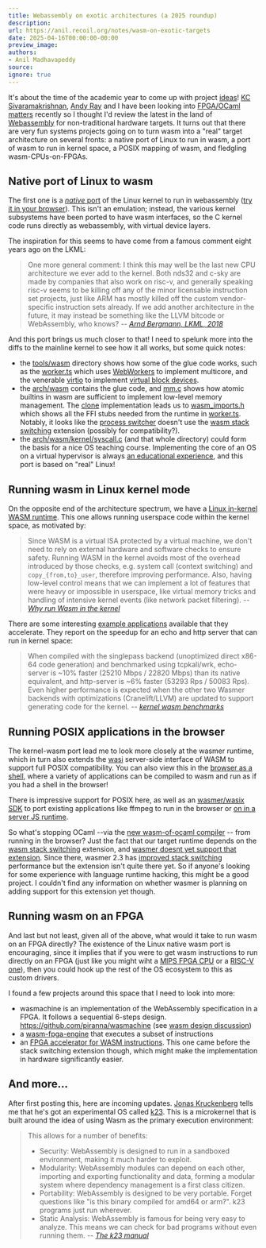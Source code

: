 ```yaml
---
title: Webassembly on exotic architectures (a 2025 roundup)
description:
url: https://anil.recoil.org/notes/wasm-on-exotic-targets
date: 2025-04-16T00:00:00-00:00
preview_image:
authors:
- Anil Madhavapeddy
source:
ignore: true
---
```


<p>It's about the time of the academic year to come up with project <a href="https://anil.recoil.org/ideas">ideas</a>! <a href="https://kcsrk.info" class="contact">KC Sivaramakrishnan</a>, <a href="https://github.com/andrewray" class="contact">Andy Ray</a> and I have been looking into <a href="https://anil.recoil.org/notes/fpgas-hardcaml">FPGA/OCaml matters</a> recently so I thought I'd review the latest in the land of <a href="https://webassembly.org">Webassembly</a> for non-traditional hardware targets.  It turns out that there are very fun systems projects going on to turn wasm into a "real" target architecture on several fronts: a native port of Linux to run in wasm, a port of wasm to run in kernel space, a POSIX mapping of wasm, and fledgling wasm-CPUs-on-FPGAs.</p>
<h2>Native port of Linux to wasm</h2>
<p>The first one is a <a href="https://github.com/tombl/linux"><em>native</em> port</a> of the Linux kernel to run in webassembly (<a href="https://linux.tombl.dev">try it in your browser</a>). This isn't an emulation; instead, the various kernel subsystems have been ported to have wasm interfaces, so the C kernel code runs directly as webassembly, with virtual device layers.</p>
<p>The inspiration for this seems to have come from a famous comment eight years ago on the LKML:</p>
<blockquote>
<p>One more general comment: I think this may well be the last new CPU architecture we ever add to the kernel. Both nds32 and c-sky are made by companies that also work on risc-v, and generally speaking risc-v seems to be killing off any of the minor licensable instruction set projects, just like ARM has mostly killed off the custom vendor-specific instruction sets already. If we add another architecture in the future, it may instead be something like the LLVM bitcode or WebAssembly, who knows?
<cite>-- <a href="https://lore.kernel.org/all/CAK8P3a2-wyXxctVtJxniUoeShASMhF-6Z1vyvfBnr6wKJuioAQ@mail.gmail.com/">Arnd Bergmann, LKML, 2018</a></cite></p>
</blockquote>
<p>And this port brings us much closer to that!  I need to spelunk more into the diffs to the mainline kernel to see how it all works, but some quick notes:</p>
<ul>
<li>the <a href="https://github.com/tombl/linux/blob/777d95246a8b1dc184e991a76946ccafef392206/tools/wasm/src/worker.ts">tools/wasm</a> directory shows how some of the glue code works, such as the <a href="https://github.com/tombl/linux/blob/777d95246a8b1dc184e991a76946ccafef392206/tools/wasm/src/worker.ts">worker.ts</a> which uses <a href="https://developer.mozilla.org/en-US/docs/Web/API/Web_Workers_API/Using_web_workers">WebWorkers</a> to implement multicore, and the venerable <a href="https://wiki.libvirt.org/Virtio.html">virtio</a> to implement <a href="https://github.com/tombl/linux/blob/wasm/tools/wasm/src/virtio.ts#L204">virtual block devices</a>.</li>
<li>the <a href="https://github.com/tombl/linux/tree/777d95246a8b1dc184e991a76946ccafef392206/arch/wasm">arch/wasm</a> contains the glue code, and <a href="https://github.com/tombl/linux/blob/777d95246a8b1dc184e991a76946ccafef392206/arch/wasm/kernel/irq.c#L17">mm.c</a> shows how atomic builtins in wasm are sufficient to implement low-level memory management. The <a href="https://github.com/tombl/linux/blob/777d95246a8b1dc184e991a76946ccafef392206/arch/wasm/kernel/fork.c#L12C2-L12C24">clone</a> implementation leads us to <a href="https://github.com/tombl/linux/blob/777d95246a8b1dc184e991a76946ccafef392206/arch/wasm/include/asm/wasm_imports.h">wasm_imports.h</a> which shows all the FFI stubs needed from the runtime in <a href="https://github.com/tombl/linux/blob/777d95246a8b1dc184e991a76946ccafef392206/tools/wasm/src/wasm.ts#L21">worker.ts</a>.  Notably, it looks like the <a href="https://github.com/tombl/linux/blob/777d95246a8b1dc184e991a76946ccafef392206/tools/wasm/src/worker.ts#L103">process switcher</a> doesn't use the <a href="https://github.com/WebAssembly/stack-switching">wasm stack switching</a> extension (possibly for compatibility?).</li>
<li>the <a href="https://github.com/tombl/linux/blob/777d95246a8b1dc184e991a76946ccafef392206/arch/wasm/kernel/syscall.c#L19">arch/wasm/kernel/syscall.c</a> (and that whole directory) could form the basis for a nice OS teaching course. Implementing the core of an OS on a virtual hypervisor is always <a href="https://anil.recoil.org/projects/unikernels">an educational experience</a>, and this port is based on "real" Linux!</li>
</ul>
<h2>Running wasm in Linux kernel mode</h2>
<p>On the opposite end of the architecture spectrum, we have a <a href="https://github.com/wasmerio/kernel-wasm">Linux in-kernel WASM runtime</a>. This one allows running userspace code within the kernel space, as motivated by:</p>
<blockquote>
<p>Since WASM is a virtual ISA protected by a virtual machine, we don't need to rely on external hardware and software checks to ensure safety. Running WASM in the kernel avoids most of the overhead introduced by those checks, e.g. system call (context switching) and <code>copy_{from,to}_user</code>, therefore improving performance.
Also, having low-level control means that we can implement a lot of features that were heavy or impossible in userspace, like virtual memory tricks and handling of intensive kernel events (like network packet filtering).
<cite>-- <a href="https://github.com/wasmerio/kernel-wasm?tab=readme-ov-file#why-run-webassembly-in-the-kernel">Why run Wasm in the kernel</a></cite></p>
</blockquote>
<p>There are some interesting <a href="https://github.com/wasmerio/wasmer/tree/main/examples#examples">example applications</a> available that they accelerate. They report on the speedup for an echo and http server that can run in kernel space:</p>
<blockquote>
<p>When compiled with the singlepass backend (unoptimized direct x86-64 code generation) and benchmarked using tcpkali/wrk, echo-server is ~10% faster (25210 Mbps / 22820 Mbps) than its native equivalent, and http-server is ~6% faster (53293 Rps / 50083 Rps). Even higher performance is expected when the other two Wasmer backends with optimizations (Cranelift/LLVM) are updated to support generating code for the kernel.
<cite>-- <a href="https://github.com/wasmerio/kernel-wasm?tab=readme-ov-file#examples-and-benchmark">kernel wasm benchmarks</a></cite></p>
</blockquote>
<h2>Running POSIX applications in the browser</h2>
<p>The kernel-wasm port lead me to look more closely at the wasmer runtime, which in turn also extends the <a href="https://wasi.dev">wasi</a> server-side interface of WASM to support full POSIX compatibility. You can also view this in the <a href="https://wasmer.sh">browser as a shell</a>, where a variety of applications can be compiled to wasm and run as if you had a shell in the browser!</p>
<p>There is impressive support for POSIX here, as well as an <a href="https://wasmer.io/posts/introducing-the-wasmer-js-sdk">wasmer/wasix SDK</a> to port existing applications like ffmpeg to run in the browser or <a href="https://wasmer.io/posts/wasmer-js-sdk-now-supports-node-and-bun">on in a server JS runtime</a>.</p>
<p>So what's stopping OCaml --via the <a href="https://tarides.com/blog/2023-11-01-webassembly-support-for-ocaml-introducing-wasm-of-ocaml/">new wasm-of-ocaml compiler</a> -- from running in the browser? Just the fact that our target runtime depends on the <a href="https://github.com/WebAssembly/stack-switching">wasm stack switching</a> extension, and <a href="https://github.com/ocaml-wasm/wasm_of_ocaml/issues/101#issuecomment-2464706078">wasmer doesnt yet support that extension</a>. Since there, wasmer 2.3 has <a href="https://wasmer.io/posts/wasmer-2_3">improved stack switching</a> performance but the extension isn't quite there yet. So if anyone's looking for some experience with language runtime hacking, this might be a good project. I couldn't find any information on whether wasmer is planning on adding support for this extension yet though.</p>
<h2>Running wasm on an FPGA</h2>
<p>And last but not least, given all of the above, what would it take to run wasm on an FPGA directly? The existence of the Linux native wasm port is encouraging, since it implies that if you were to get wasm instructions to run directly on an FPGA (just like you might wiht a <a href="https://discuss.ocaml.org/t/hardcaml-mips-cpu-learning-project-and-blog/8088">MIPS FPGA CPU</a> or a <a href="https://github.com/ujamjar/hardcaml-riscv">RISC-V one</a>), then you could hook up the rest of the OS ecosystem to this as custom drivers.</p>
<p>I found a few projects around this space that I need to look into more:</p>
<ul>
<li>wasmachine is an implementation of the WebAssembly specification in a FPGA. It follows a sequential 6-steps design. <a href="https://github.com/piranna/wasmachine">https://github.com/piranna/wasmachine</a> (see <a href="https://github.com/WebAssembly/design/issues/1050">wasm design discussion</a>)</li>
<li>a <a href="https://github.com/denisvasilik/wasm-fpga-engine">wasm-fpga-engine</a> that executes a subset of instructions</li>
<li>an <a href="https://www.mdpi.com/2079-9292/13/20/3979">FPGA accelerator for WASM instructions</a>. This one came before the stack switching extension though, which might make the implementation in hardware significantly easier.</li>
</ul>
<h2>And more...</h2>
<p>After first posting this, here are incoming updates. <a href="https://bsky.app/profile/jonaskruckenberg.de/post/3lmygmvbidc2i">Jonas Kruckenberg</a> tells me that he's got an experimental OS called <a href="https://github.com/JonasKruckenberg/k23">k23</a>. This is a microkernel that is built around the idea of using Wasm as the primary execution environment:</p>
<blockquote>
<p>This allows for a number of benefits:</p>
<ul>
<li>Security: WebAssembly is designed to run in a sandboxed environment, making it much harder to exploit.</li>
<li>Modularity: WebAssembly modules can depend on each other, importing and exporting functionality and data, forming a modular system where dependency management is a first class citizen.</li>
<li>Portability: WebAssembly is designed to be very portable. Forget questions like "is this binary compiled for amd64 or arm?". k23 programs just run wherever.</li>
<li>Static Analysis: WebAssembly is famous for being very easy to analyze. This means we can check for bad programs without even running them.
<cite>-- <a href="https://jonaskruckenberg.github.io/k23/">The k23 manual</a></cite></li>
</ul>
</blockquote>

